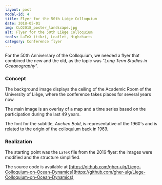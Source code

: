 ```yaml
---
layout: post
modal-id: 4
title: Flyer for the 50th Liège Colloquium
date: 2018-05-01
img: CLQ2018_poster_landscape.jpg
alt: Flyer for the 50th Liège Colloquium
tools: LaTeX (tikz), Leaflet, Highcharts
category: Conference flyer
---
```


For the 50th Anniversary of the Colloquium, we needed a flyer that combined the new and the old, as the topic was *"Long Term Studies in Oceanography"*.

### Concept

The background image displays the ceiling of the Academic Room of the University of Liège, where the conference takes places for several years now.

The main image is an overlay of a map and a time series based on the participation during the last 49 years.

The font for the subtitle, *Aachen Bold*, is representative of the 1960's and is related to the origin of the colloquium back in 1969.


### Realization

The starting point was the `LaTeX` file from the 2016 flyer: the images were modified and the structure simplified.  

The source code is available at [https://github.com/gher-ulg/Liege-Colloquium-on-Ocean-Dynamics](https://github.com/gher-ulg/Liege-Colloquium-on-Ocean-Dynamics)
